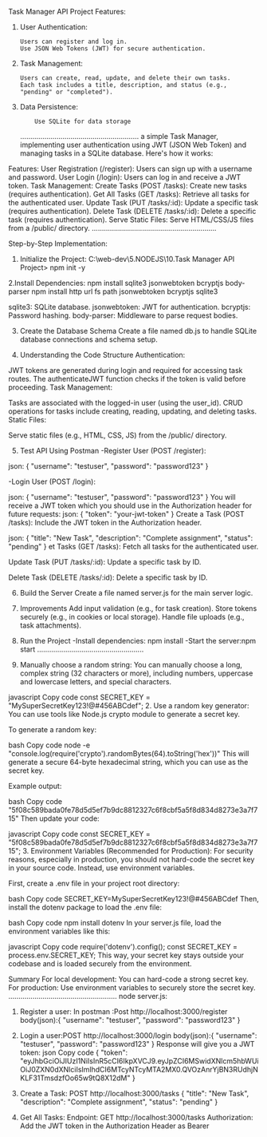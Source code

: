 Task Manager API Project
Features:

1.  User Authentication:

        Users can register and log in.
        Use JSON Web Tokens (JWT) for secure authentication.

2.  Task Management:

        Users can create, read, update, and delete their own tasks.
        Each task includes a title, description, and status (e.g., "pending" or "completed").

3.  Data Persistence:

            Use SQLite for data storage

    ...........................................................
    a simple Task Manager, implementing user authentication using JWT (JSON Web Token) and managing tasks in a SQLite database. Here's how it works:

Features:
User Registration (/register): Users can sign up with a username and password.
User Login (/login): Users can log in and receive a JWT token.
Task Management:
Create Tasks (POST /tasks): Create new tasks (requires authentication).
Get All Tasks (GET /tasks): Retrieve all tasks for the authenticated user.
Update Task (PUT /tasks/:id): Update a specific task (requires authentication).
Delete Task (DELETE /tasks/:id): Delete a specific task (requires authentication).
Serve Static Files: Serve HTML/CSS/JS files from a /public/ directory.
..............................................................

Step-by-Step Implementation:

1. Initialize the Project:
   C:\web-dev\5.NODEJS\10.Task Manager API Project> npm init -y

2.Install Dependencies:
npm install sqlite3 jsonwebtoken bcryptjs body-parser
npm install http url fs path jsonwebtoken bcryptjs sqlite3

sqlite3: SQLite database.
jsonwebtoken: JWT for authentication.
bcryptjs: Password hashing.
body-parser: Middleware to parse request bodies.

3. Create the Database Schema
   Create a file named db.js to handle SQLite database connections and schema setup.

4. Understanding the Code Structure
   Authentication:

JWT tokens are generated during login and required for accessing task routes.
The authenticateJWT function checks if the token is valid before proceeding.
Task Management:

Tasks are associated with the logged-in user (using the user_id).
CRUD operations for tasks include creating, reading, updating, and deleting tasks.
Static Files:

Serve static files (e.g., HTML, CSS, JS) from the /public/ directory.

5. Test API Using Postman
   -Register User (POST /register):

json:
{
"username": "testuser",
"password": "password123"
}

-Login User (POST /login):

json:
{
"username": "testuser",
"password": "password123"
}
You will receive a JWT token which you should use in the Authorization header for future requests:
json:
{
"token": "your-jwt-token"
}
Create a Task (POST /tasks): Include the JWT token in the Authorization header.

json:
{
"title": "New Task",
"description": "Complete assignment",
"status": "pending"
}
et Tasks (GET /tasks): Fetch all tasks for the authenticated user.

Update Task (PUT /tasks/:id): Update a specific task by ID.

Delete Task (DELETE /tasks/:id): Delete a specific task by ID.

6. Build the Server
   Create a file named server.js for the main server logic.

7. Improvements
   Add input validation (e.g., for task creation).
   Store tokens securely (e.g., in cookies or local storage).
   Handle file uploads (e.g., task attachments).

8. Run the Project
   -Install dependencies: npm install
   -Start the server:npm start
   .....................................................
9. Manually choose a random string:
   You can manually choose a long, complex string (32 characters or more), including numbers, uppercase and lowercase letters, and special characters.

javascript
Copy code
const SECRET_KEY = "MySuperSecretKey123!@#456ABCdef"; 2. Use a random key generator:
You can use tools like Node.js crypto module to generate a secret key.

To generate a random key:

bash
Copy code
node -e "console.log(require('crypto').randomBytes(64).toString('hex'))"
This will generate a secure 64-byte hexadecimal string, which you can use as the secret key.

Example output:

bash
Copy code
"5f08c589bada0fe78d5d5ef7b9dc8812327c6f8cbf5a5f8d834d8273e3a7f715"
Then update your code:

javascript
Copy code
const SECRET_KEY = "5f08c589bada0fe78d5d5ef7b9dc8812327c6f8cbf5a5f8d834d8273e3a7f715"; 3. Environment Variables (Recommended for Production):
For security reasons, especially in production, you should not hard-code the secret key in your source code. Instead, use environment variables.

First, create a .env file in your project root directory:

bash
Copy code
SECRET_KEY=MySuperSecretKey123!@#456ABCdef
Then, install the dotenv package to load the .env file:

bash
Copy code
npm install dotenv
In your server.js file, load the environment variables like this:

javascript
Copy code
require('dotenv').config();
const SECRET_KEY = process.env.SECRET_KEY;
This way, your secret key stays outside your codebase and is loaded securely from the environment.

Summary
For local development: You can hard-code a strong secret key.
For production: Use environment variables to securely store the secret key.
......................................................
node server.js:

1. Register a user:
   In postman :Post
   http://localhost:3000/register
   body(json):{
   "username": "testuser",
   "password": "password123"
   }
2. Login a user:POST http://localhost:3000/login
   body(json):{
   "username": "testuser",
   "password": "password123"
   }
   Response will give you a JWT token:
   json
   Copy code
   {
   "token": "eyJhbGciOiJIUzI1NiIsInR5cCI6IkpXVCJ9.eyJpZCI6MSwidXNlcm5hbWUiOiJ0ZXN0dXNlciIsImlhdCI6MTcyNTcyMTA2MX0.QVOzAnrYjBN3RUdhjNKLF31TmsdzfOo65w9tQ8X12dM"
   }
3. Create a Task:
   POST http://localhost:3000/tasks
   {
   "title": "New Task",
   "description": "Complete assignment",
   "status": "pending"
   }

4. Get All Tasks:
   Endpoint: GET http://localhost:3000/tasks
   Authorization: Add the JWT token in the Authorization Header as Bearer <token>
